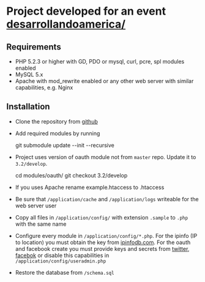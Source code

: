 # Project developed for an event [desarrollandoamerica/](http://desarrollandoamerica.org/)

## Requirements

* PHP 5.2.3 or higher with GD, PDO or mysql, curl, pcre, spl modules enabled
* MySQL 5.x
* Apache with mod_rewrite enabled or any other web server with similar capabilities, e.g. Nginx

## Installation

* Clone the repository from [github](https://github.com/desarrollandoAmericaLatina/escuela-popular)
* Add required modules by running 

    git submodule update --init --recursive

* Project uses version of oauth module not from `master` repo. Update it to `3.2/develop`.

    cd modules/oauth/
    git checkout 3.2/develop

* If you uses Apache rename example.htaccess to .htaccess
* Be sure that `/application/cache` and `/application/logs` writeable for the web server user
* Copy all files in `/application/config/` with extension `.sample` to `.php` with the same name
* Configure every module in `/application/config/*.php`. For the ipinfo (IP to location) you must obtain the key from [ipinfodb.com](http://ipinfodb.com/account.php). For the oauth and facebook create you must provide keys and secrets from [twitter](https://dev.twitter.com/apps), [facebok](https://developers.facebook.com/apps) or disable this capabilities in `/application/config/useradmin.php`
* Restore the database from `/schema.sql`

